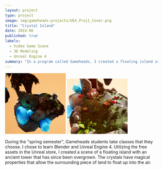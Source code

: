 ```yaml
---
layout: project
type: project
image: img/gameheads-projects/UE4_Proj1_Cover.png
title: "Crystal Island"
date: 2024-06
published: true
labels:
  - Video Game Scene
  - 3D Modeling
  - Unreal Engine 4
summary: "In a program called Gameheads, I created a floating island scene using Unreal Engine 4."
---
```


<div>
  <img width="200px" src="../img/gameheads-projects/UE4_Proj2 copy.png" class="img-thumbnail" >
  <img width="200px" src="../img/gameheads-projects/UE4_Proj4 copy.png" class="img-thumbnail" >
</div>

During the "spring semester", Gameheads students take classes that they choose. I chose to learn Blender and Unreal Engine 4. Utilizing the free assets in the Unreal store, I created a scene of a floating island with an ancient tower that has since been overgrown. The crystals have magical properties that allow the surrounding piece of land to float up into the air. 

